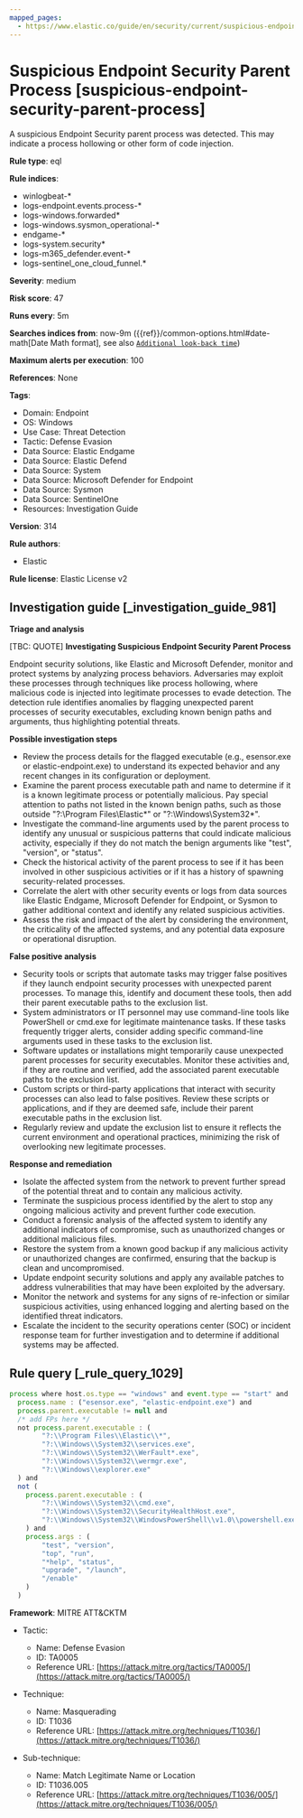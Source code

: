 ```yaml
---
mapped_pages:
  - https://www.elastic.co/guide/en/security/current/suspicious-endpoint-security-parent-process.html
---
```


# Suspicious Endpoint Security Parent Process [suspicious-endpoint-security-parent-process]

A suspicious Endpoint Security parent process was detected. This may indicate a process hollowing or other form of code injection.

**Rule type**: eql

**Rule indices**:

* winlogbeat-*
* logs-endpoint.events.process-*
* logs-windows.forwarded*
* logs-windows.sysmon_operational-*
* endgame-*
* logs-system.security*
* logs-m365_defender.event-*
* logs-sentinel_one_cloud_funnel.*

**Severity**: medium

**Risk score**: 47

**Runs every**: 5m

**Searches indices from**: now-9m ({{ref}}/common-options.html#date-math[Date Math format], see also [`Additional look-back time`](docs-content://solutions/security/detect-and-alert/create-detection-rule.md#rule-schedule))

**Maximum alerts per execution**: 100

**References**: None

**Tags**:

* Domain: Endpoint
* OS: Windows
* Use Case: Threat Detection
* Tactic: Defense Evasion
* Data Source: Elastic Endgame
* Data Source: Elastic Defend
* Data Source: System
* Data Source: Microsoft Defender for Endpoint
* Data Source: Sysmon
* Data Source: SentinelOne
* Resources: Investigation Guide

**Version**: 314

**Rule authors**:

* Elastic

**Rule license**: Elastic License v2

## Investigation guide [_investigation_guide_981]

**Triage and analysis**

[TBC: QUOTE]
**Investigating Suspicious Endpoint Security Parent Process**

Endpoint security solutions, like Elastic and Microsoft Defender, monitor and protect systems by analyzing process behaviors. Adversaries may exploit these processes through techniques like process hollowing, where malicious code is injected into legitimate processes to evade detection. The detection rule identifies anomalies by flagging unexpected parent processes of security executables, excluding known benign paths and arguments, thus highlighting potential threats.

**Possible investigation steps**

* Review the process details for the flagged executable (e.g., esensor.exe or elastic-endpoint.exe) to understand its expected behavior and any recent changes in its configuration or deployment.
* Examine the parent process executable path and name to determine if it is a known legitimate process or potentially malicious. Pay special attention to paths not listed in the known benign paths, such as those outside "?:\Program Files\Elastic*" or "?:\Windows\System32\*".
* Investigate the command-line arguments used by the parent process to identify any unusual or suspicious patterns that could indicate malicious activity, especially if they do not match the benign arguments like "test", "version", or "status".
* Check the historical activity of the parent process to see if it has been involved in other suspicious activities or if it has a history of spawning security-related processes.
* Correlate the alert with other security events or logs from data sources like Elastic Endgame, Microsoft Defender for Endpoint, or Sysmon to gather additional context and identify any related suspicious activities.
* Assess the risk and impact of the alert by considering the environment, the criticality of the affected systems, and any potential data exposure or operational disruption.

**False positive analysis**

* Security tools or scripts that automate tasks may trigger false positives if they launch endpoint security processes with unexpected parent processes. To manage this, identify and document these tools, then add their parent executable paths to the exclusion list.
* System administrators or IT personnel may use command-line tools like PowerShell or cmd.exe for legitimate maintenance tasks. If these tasks frequently trigger alerts, consider adding specific command-line arguments used in these tasks to the exclusion list.
* Software updates or installations might temporarily cause unexpected parent processes for security executables. Monitor these activities and, if they are routine and verified, add the associated parent executable paths to the exclusion list.
* Custom scripts or third-party applications that interact with security processes can also lead to false positives. Review these scripts or applications, and if they are deemed safe, include their parent executable paths in the exclusion list.
* Regularly review and update the exclusion list to ensure it reflects the current environment and operational practices, minimizing the risk of overlooking new legitimate processes.

**Response and remediation**

* Isolate the affected system from the network to prevent further spread of the potential threat and to contain any malicious activity.
* Terminate the suspicious process identified by the alert to stop any ongoing malicious activity and prevent further code execution.
* Conduct a forensic analysis of the affected system to identify any additional indicators of compromise, such as unauthorized changes or additional malicious files.
* Restore the system from a known good backup if any malicious activity or unauthorized changes are confirmed, ensuring that the backup is clean and uncompromised.
* Update endpoint security solutions and apply any available patches to address vulnerabilities that may have been exploited by the adversary.
* Monitor the network and systems for any signs of re-infection or similar suspicious activities, using enhanced logging and alerting based on the identified threat indicators.
* Escalate the incident to the security operations center (SOC) or incident response team for further investigation and to determine if additional systems may be affected.


## Rule query [_rule_query_1029]

```js
process where host.os.type == "windows" and event.type == "start" and
  process.name : ("esensor.exe", "elastic-endpoint.exe") and
  process.parent.executable != null and
  /* add FPs here */
  not process.parent.executable : (
        "?:\\Program Files\\Elastic\\*",
        "?:\\Windows\\System32\\services.exe",
        "?:\\Windows\\System32\\WerFault*.exe",
        "?:\\Windows\\System32\\wermgr.exe",
        "?:\\Windows\\explorer.exe"
  ) and
  not (
    process.parent.executable : (
        "?:\\Windows\\System32\\cmd.exe",
        "?:\\Windows\\System32\\SecurityHealthHost.exe",
        "?:\\Windows\\System32\\WindowsPowerShell\\v1.0\\powershell.exe"
    ) and
    process.args : (
        "test", "version",
        "top", "run",
        "*help", "status",
        "upgrade", "/launch",
        "/enable"
    )
  )
```

**Framework**: MITRE ATT&CKTM

* Tactic:

    * Name: Defense Evasion
    * ID: TA0005
    * Reference URL: [https://attack.mitre.org/tactics/TA0005/](https://attack.mitre.org/tactics/TA0005/)

* Technique:

    * Name: Masquerading
    * ID: T1036
    * Reference URL: [https://attack.mitre.org/techniques/T1036/](https://attack.mitre.org/techniques/T1036/)

* Sub-technique:

    * Name: Match Legitimate Name or Location
    * ID: T1036.005
    * Reference URL: [https://attack.mitre.org/techniques/T1036/005/](https://attack.mitre.org/techniques/T1036/005/)



